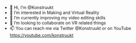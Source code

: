 - 👋 Hi, I’m @Konstruukt
- 👀 I’m interested in Making and Virtual Reality
- 🌱 I’m currently improving my video editing skills
- 💞️ I’m looking to collaborate on VR related things
- 📫 You can reach me via Twitter @Konstruukt or on YouTube https://youtube.com/konstruukt

<!---
Konstruukt/Konstruukt is a ✨ special ✨ repository because its `README.md` (this file) appears on your GitHub profile.
You can click the Preview link to take a look at your changes.
--->
